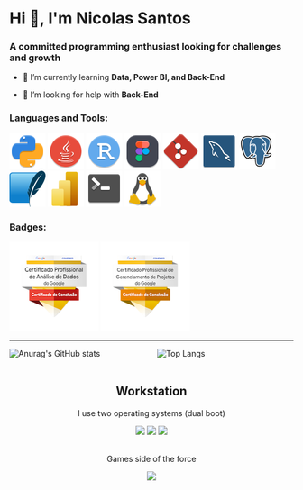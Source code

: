 # Hi 👋, I'm Nicolas Santos
### A committed programming enthusiast looking for challenges and growth

- 🌱 I’m currently learning **Data, Power BI, and Back-End**

- 🤝 I’m looking for help with **Back-End**

### Languages and Tools:

![Python][python-32x]
![Java][java-32x]
![R][r-32x]
![Figma][figma_32x]
![Git][git_32x]
![MySQL][mysql-workbench_32x]
![Postgresql][Postgresql_elephant_32x]
![SQLite][sqlite_32x]
![PowerBI][power-bi_32x]
![Terminal][utilities-terminal_32x]
![Linux][linux-32x]

### Badges:

[![Google Data Analytics][google-data-analytics-badge]][google-data-analytics-url]
[![Google Project Management][google-project-management-badge]][google-project-management-url]

---

<div style="display: flex; justify-content: space-between;">
  <img src="https://github-readme-stats.vercel.app/api?username=N1koDev&show_icons=true&theme=dark&hide_title=true&hide_rank=true" alt="Anurag's GitHub stats" style="width: 50%;">
  <img src="https://github-readme-stats.vercel.app/api/top-langs/?username=N1koDev&layout=compact&langs_count=8&theme=dark&hide_title=true&width=48%" alt="Top Langs" style="width: 48%;">
</div>

<br>

  <div align="center">
    <h2>Workstation</h2>
  </div>

  <div align="center">
    <p>I use two operating systems (dual boot)</p>
    <img src="https://img.shields.io/badge/Linux-FCC624?style=for-the-badge&logo=linux&logoColor=black"/>
    <img src="https://img.shields.io/badge/Fedora-294172?style=for-the-badge&logo=fedora&logoColor=white"/>
    <img src="https://img.shields.io/badge/Windows-0078D6?style=for-the-badge&logo=windows&logoColor=white"/>
  </div>

  <br>

  <div align="center">
    <p>Games side of the force</p> 
    <a href="https://steamcommunity.com/id/n1kolau/" target="_blank">
      <img src="https://img.shields.io/badge/Steam-000000?style=for-the-badge&logo=steam&logoColor=white" target="_blank">
    </a>
  </div>


<!-- MARKDOWN LINKS & IMAGES -->
<!-- https://www.markdownguide.org/basic-syntax/#reference-style-links -->

<!-- Languages -->
[python-32x]: img/languages/python_32x.svg
[java-32x]: img/languages/java_32x.svg
[r-32x]: img/languages/rstudio_32x.svg

<!-- Tools -->
[figma_32x]: img/tools/figma_32x.svg
[git_32x]: img/tools/git_32x.svg
[mysql-workbench_32x]: img/tools/mysql-workbench_32x.svg
[Postgresql_elephant_32x]: img/tools/postgresql_elephant_32x.svg
[sqlite_32x]: img/tools/sqlite_32x.svg
[power-bi_32x]: img/tools/power-bi_32x.svg
[utilities-terminal_32x]: img/tools/utilities-terminal_32x.svg

<!-- Social Media -->
[discord-32x]: img/social_media/discord_32x.svg
[outlook-32x]: img/social_media/outlook_32x.svg

<!-- Badge -->
[google-data-analytics-badge]: img/badges/google_data_analysis.png
[google-data-analytics-url]: https://www.credly.com/badges/f201d829-46b3-4f8b-8670-4612fd6d2b1c/public_url
[google-project-management-badge]: img/badges/google_project_management.png
[google-project-management-url]: https://www.credly.com/badges/b57edb4a-5111-4aa2-92b8-3f37bc162b99/public_url

<!-- System -->
[linux-32x]: img/system/tux_32.svg